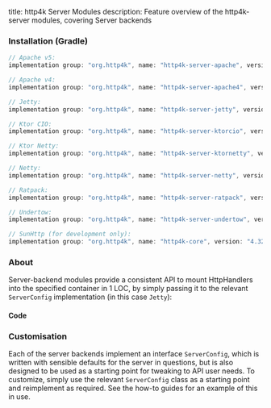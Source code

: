 title: http4k Server Modules
description: Feature overview of the http4k-server modules, covering Server backends

### Installation (Gradle)

```groovy
// Apache v5: 
implementation group: "org.http4k", name: "http4k-server-apache", version: "4.32.3.0"

// Apache v4: 
implementation group: "org.http4k", name: "http4k-server-apache4", version: "4.32.3.0"

// Jetty: 
implementation group: "org.http4k", name: "http4k-server-jetty", version: "4.32.3.0"

// Ktor CIO: 
implementation group: "org.http4k", name: "http4k-server-ktorcio", version: "4.32.3.0"

// Ktor Netty: 
implementation group: "org.http4k", name: "http4k-server-ktornetty", version: "4.32.3.0"

// Netty: 
implementation group: "org.http4k", name: "http4k-server-netty", version: "4.32.3.0"

// Ratpack: 
implementation group: "org.http4k", name: "http4k-server-ratpack", version: "4.32.3.0"

// Undertow: 
implementation group: "org.http4k", name: "http4k-server-undertow", version: "4.32.3.0"

// SunHttp (for development only): 
implementation group: "org.http4k", name: "http4k-core", version: "4.32.3.0"
```

### About
Server-backend modules provide a consistent API to mount HttpHandlers into the specified container in 1 LOC, by 
simply passing it to the relevant `ServerConfig` implementation (in this case `Jetty`):

#### Code [<img class="octocat"/>](https://github.com/http4k/http4k/blob/master/src/docs/guide/reference/servers/example_http.kt)

<script src="https://gist-it.appspot.com/https://github.com/http4k/http4k/blob/master/src/docs/guide/reference/servers/example_http.kt"></script>

### Customisation
Each of the server backends implement an interface `ServerConfig`, which is written with sensible defaults for the server in questions, 
but is also designed to be used as a starting point for tweaking to API user needs. To customize, simply use the relevant `ServerConfig` 
class as a starting point and reimplement as required. See the how-to guides for an example of this in use.
